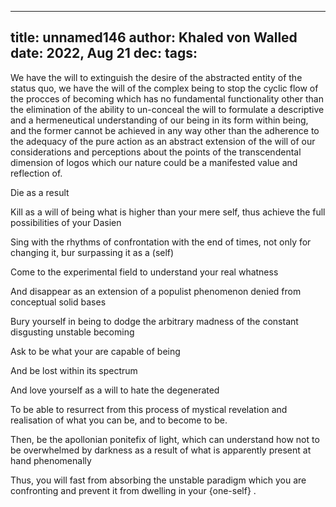 
---
title: unnamed146
author: Khaled von Walled
date: 2022, Aug 21
dec:
tags:
---

We have the will to extinguish the desire of the abstracted entity of the status quo, we have the will of the complex being to stop the cyclic flow of the procces of becoming which has no fundamental functionality other than the elimination of the ability to un-conceal the will to formulate a descriptive and a hermeneutical understanding of our being in its form within being, and the former cannot be achieved in any way other than the adherence to the adequacy of the pure action as an abstract extension of the will of our considerations and perceptions about the points of the transcendental dimension of logos which our nature could be a manifested value and reflection of.

Die as a result 

Kill as a will of being what is higher than your mere self, thus achieve the full possibilities of your Dasien

Sing with the rhythms of confrontation with the end of times, not only for changing it, bur surpassing it as a (self)

Come to the experimental field to understand your real whatness

And disappear as an extension of a populist phenomenon denied from conceptual solid bases

Bury yourself in being to dodge the arbitrary madness of the constant disgusting unstable becoming

Ask to be what your are capable of being

And be lost within its spectrum 

And love yourself as a will to hate the degenerated 

To be able to resurrect from this process of mystical revelation and realisation of what you can be, and to become to be.

Then, be the apollonian ponitefix of light, which can understand how not to be overwhelmed by darkness as a result of what is apparently present at hand phenomenally 

Thus, you will fast from absorbing the unstable paradigm which you are confronting and prevent it from dwelling in your {one-self}  .

